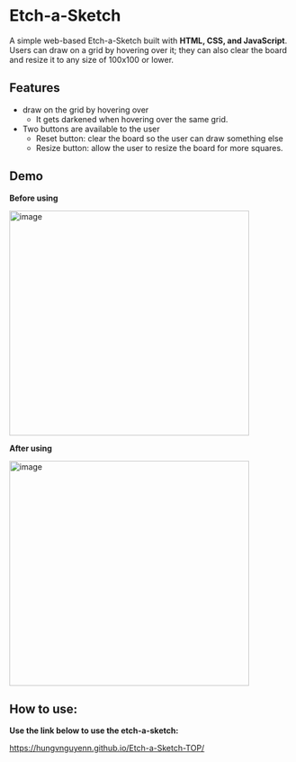 # Etch-a-Sketch

A simple web-based Etch-a-Sketch built with **HTML, CSS, and JavaScript**.  
Users can draw on a grid by hovering over it; they can also clear the board and resize it to any size of 100x100 or lower.



## Features
- draw on the grid by hovering over
  - It gets darkened when hovering over the same grid.
- Two buttons are available to the user
  - Reset button: clear the board so the user can draw something else
  - Resize button: allow the user to resize the board for more squares.

## Demo

**Before using**


<img width="425.5" height="400" alt="image" src="https://github.com/user-attachments/assets/5aa49f1c-248e-44e2-91fe-b71a2fd724be" />

**After using**


<img width="425.5" height="400" alt="image" src="https://github.com/user-attachments/assets/36f96c29-3c83-49fa-9fa7-7be9088cb4b4" />

## How to use:

**Use the link below to use the etch-a-sketch:**

 https://hungvnguyenn.github.io/Etch-a-Sketch-TOP/
